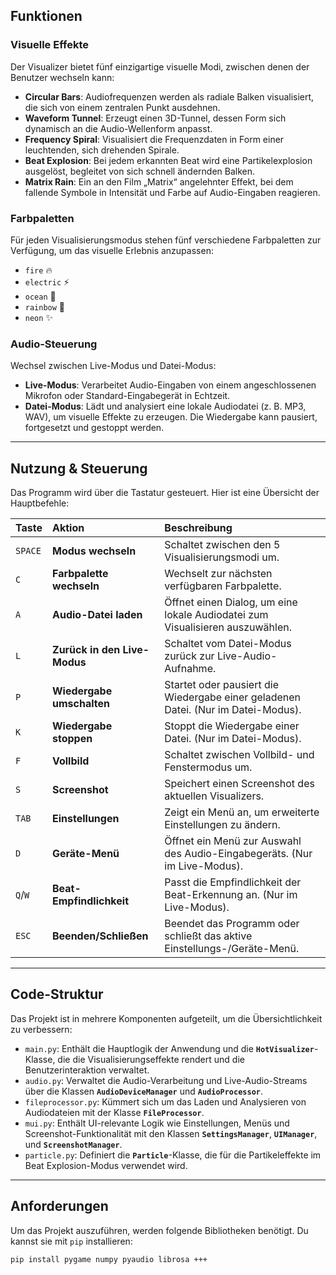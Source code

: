 ## Funktionen

### Visuelle Effekte

Der Visualizer bietet fünf einzigartige visuelle Modi, zwischen denen der Benutzer wechseln kann:

  * **Circular Bars**: Audiofrequenzen werden als radiale Balken visualisiert, die sich von einem zentralen Punkt ausdehnen.
  * **Waveform Tunnel**: Erzeugt einen 3D-Tunnel, dessen Form sich dynamisch an die Audio-Wellenform anpasst.
  * **Frequency Spiral**: Visualisiert die Frequenzdaten in Form einer leuchtenden, sich drehenden Spirale.
  * **Beat Explosion**: Bei jedem erkannten Beat wird eine Partikelexplosion ausgelöst, begleitet von sich schnell ändernden Balken.
  * **Matrix Rain**: Ein an den Film „Matrix“ angelehnter Effekt, bei dem fallende Symbole in Intensität und Farbe auf Audio-Eingaben reagieren.

### Farbpaletten

Für jeden Visualisierungsmodus stehen fünf verschiedene Farbpaletten zur Verfügung, um das visuelle Erlebnis anzupassen:

  * `fire` 🔥
  * `electric` ⚡
  * `ocean` 🌊
  * `rainbow` 🌈
  * `neon` ✨

### Audio-Steuerung

Wechsel zwischen Live-Modus und Datei-Modus:

  * **Live-Modus**: Verarbeitet Audio-Eingaben von einem angeschlossenen Mikrofon oder Standard-Eingabegerät in Echtzeit.
  * **Datei-Modus**: Lädt und analysiert eine lokale Audiodatei (z. B. MP3, WAV), um visuelle Effekte zu erzeugen. Die Wiedergabe kann pausiert, fortgesetzt und gestoppt werden.

-----

## Nutzung & Steuerung

Das Programm wird über die Tastatur gesteuert. Hier ist eine Übersicht der Hauptbefehle:

| Taste | Aktion | Beschreibung |
| :--- | :--- | :--- |
| `SPACE` | **Modus wechseln** | Schaltet zwischen den 5 Visualisierungsmodi um. |
| `C` | **Farbpalette wechseln** | Wechselt zur nächsten verfügbaren Farbpalette. |
| `A` | **Audio-Datei laden** | Öffnet einen Dialog, um eine lokale Audiodatei zum Visualisieren auszuwählen. |
| `L` | **Zurück in den Live-Modus** | Schaltet vom Datei-Modus zurück zur Live-Audio-Aufnahme. |
| `P` | **Wiedergabe umschalten** | Startet oder pausiert die Wiedergabe einer geladenen Datei. (Nur im Datei-Modus). |
| `K` | **Wiedergabe stoppen** | Stoppt die Wiedergabe einer Datei. (Nur im Datei-Modus). |
| `F` | **Vollbild** | Schaltet zwischen Vollbild- und Fenstermodus um. |
| `S` | **Screenshot** | Speichert einen Screenshot des aktuellen Visualizers. |
| `TAB` | **Einstellungen** | Zeigt ein Menü an, um erweiterte Einstellungen zu ändern. |
| `D` | **Geräte-Menü** | Öffnet ein Menü zur Auswahl des Audio-Eingabegeräts. (Nur im Live-Modus). |
| `Q`/`W` | **Beat-Empfindlichkeit** | Passt die Empfindlichkeit der Beat-Erkennung an. (Nur im Live-Modus). |
| `ESC` | **Beenden/Schließen** | Beendet das Programm oder schließt das aktive Einstellungs-/Geräte-Menü. |

-----

## Code-Struktur

Das Projekt ist in mehrere Komponenten aufgeteilt, um die Übersichtlichkeit zu verbessern:

  * `main.py`: Enthält die Hauptlogik der Anwendung und die **`HotVisualizer`**-Klasse, die die Visualisierungseffekte rendert und die Benutzerinteraktion verwaltet.
  * `audio.py`: Verwaltet die Audio-Verarbeitung und Live-Audio-Streams über die Klassen **`AudioDeviceManager`** und **`AudioProcessor`**.
  * `fileprocessor.py`: Kümmert sich um das Laden und Analysieren von Audiodateien mit der Klasse **`FileProcessor`**.
  * `mui.py`: Enthält UI-relevante Logik wie Einstellungen, Menüs und Screenshot-Funktionalität mit den Klassen **`SettingsManager`**, **`UIManager`**, und **`ScreenshotManager`**.
  * `particle.py`: Definiert die **`Particle`**-Klasse, die für die Partikeleffekte im Beat Explosion-Modus verwendet wird.

-----

## Anforderungen

Um das Projekt auszuführen, werden folgende Bibliotheken benötigt. Du kannst sie mit `pip` installieren:

```bash
pip install pygame numpy pyaudio librosa +++
```
